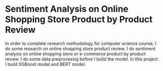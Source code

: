 <h1>Sentiment Analysis on Online Shopping Store Product by Product Review</h1>
In order to complete research methodology for computer science course, I do some research on online shopping store product review. I do sentiment analysis on online shopping store or e-commerce product by product review. I do some data preprocessig before I build the model. In this project I build XGBoost model and BERT model. <br>